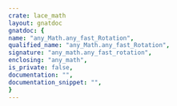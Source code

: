 ```yaml
---
crate: lace_math
layout: gnatdoc
gnatdoc: {
name: "any_Math.any_fast_Rotation",
qualified_name: "any_Math.any_fast_Rotation",
signature: "any_math.any_fast_rotation",
enclosing: "any_math",
is_private: false,
documentation: "",
documentation_snippet: "",
}
---
```

